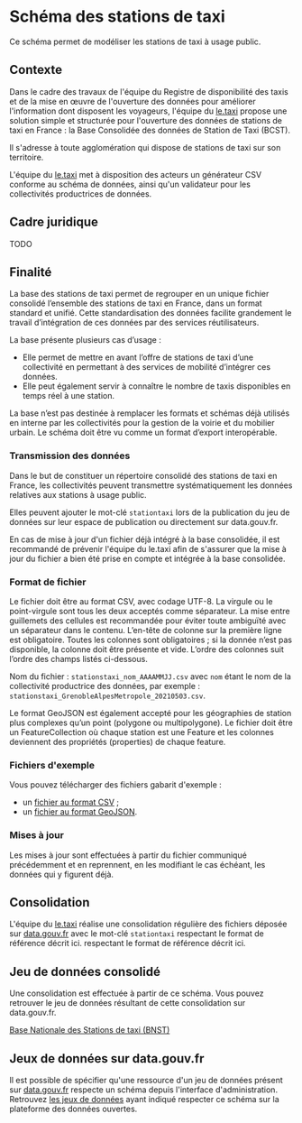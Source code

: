 # Schéma des stations de taxi

Ce schéma permet de modéliser les stations de taxi à usage public.

## Contexte

Dans le cadre des travaux de l'équipe du Registre de disponibilité des taxis et de la mise en œuvre de l'ouverture des
données pour améliorer l'information dont disposent les voyageurs, l'équipe du [le.taxi](https://le.taxi) propose une
solution simple et structurée pour l'ouverture des données de stations de taxi en France : la Base Consolidée des
données de Station de Taxi (BCST).

Il s'adresse à toute agglomération qui dispose de stations de taxi sur son territoire.

L'équipe du [le.taxi](https://le.taxi) met à disposition des acteurs un générateur CSV conforme au schéma de données,
ainsi qu'un validateur pour les collectivités productrices de données.

## Cadre juridique

TODO

## Finalité

La base des stations de taxi permet de regrouper en un unique fichier consolidé l’ensemble des stations de taxi en
France, dans un format standard et unifié. Cette standardisation des données facilite grandement le travail
d’intégration de ces données par des services réutilisateurs.

La base présente plusieurs cas d’usage :

- Elle permet de mettre en avant l’offre de stations de taxi d’une collectivité en permettant à des services de
  mobilité d’intégrer ces données.
- Elle peut également servir à connaître le nombre de taxis disponibles en temps réel à une station.

La base n’est pas destinée à remplacer les formats et schémas déjà utilisés en interne par les collectivités pour la
gestion de la voirie et du mobilier urbain. Le schéma doit être vu comme un format d’export interopérable.

### Transmission des données

Dans le but de constituer un répertoire consolidé des stations de taxi en France, les collectivités peuvent transmettre
systématiquement les données relatives aux stations à usage public.

Elles peuvent ajouter le mot-clé `stationtaxi` lors de la publication du jeu de données sur leur espace de publication
ou directement sur data.gouv.fr.

En cas de mise à jour d'un fichier déjà intégré à la base consolidée, il est recommandé de prévenir l'équipe du le.taxi
afin de s'assurer que la mise à jour du fichier a bien été prise en compte et intégrée à la base consolidée.

### Format de fichier

Le fichier doit être au format CSV, avec codage UTF-8. La virgule ou le point-virgule sont tous les deux acceptés comme
séparateur. La mise entre guillemets des cellules est recommandée pour éviter toute ambiguïté avec un séparateur dans
le contenu. L’en-tête de colonne sur la première ligne est obligatoire. Toutes les colonnes sont obligatoires ; si la
donnée n’est pas disponible, la colonne doit être présente et vide. L’ordre des colonnes suit l’ordre des champs listés
ci-dessous.

Nom du fichier : `stationstaxi_nom_AAAAMMJJ.csv` avec `nom` étant le nom de la collectivité productrice des données,
par exemple : `stationstaxi_GrenobleAlpesMetropole_20210503.csv`.

Le format GeoJSON est également accepté pour les géographies de station plus complexes qu’un point (polygone ou multipolygone). Le fichier doit être un FeatureCollection où chaque station est une Feature et les colonnes deviennent des propriétés (properties) de chaque feature.

### Fichiers d'exemple

Vous pouvez télécharger des fichiers gabarit d'exemple :

- un [fichier au format CSV]() ;
- un [fichier au format GeoJSON]().

### Mises à jour

Les mises à jour sont effectuées à partir du fichier communiqué précédemment et en reprennent, en les modifiant le cas
échéant, les données qui y figurent déjà.

## Consolidation

L'équipe du [le.taxi](https://le.taxi) réalise une consolidation régulière des fichiers déposée sur
[data.gouv.fr](htps://data.gouv.fr) avec le mot-clé `stationtaxi` respectant le format de référence décrit ici.
respectant le format de référence
décrit ici.

## Jeu de données consolidé

Une consolidation est effectuée à partir de ce schéma. Vous pouvez retrouver le jeu de données résultant de cette
consolidation sur data.gouv.fr.

[Base Nationale des Stations de taxi (BNST)](TODO)

## Jeux de données sur data.gouv.fr

Il est possible de spécifier qu'une ressource d'un jeu de données présent sur [data.gouv.fr](https://data.gouv.fr)
respecte un schéma depuis l'interface d'administration. Retrouvez [les jeux de données](https://www.data.gouv.fr/fr/datasets/?schema=TODO) ayant indiqué respecter ce schéma sur la plateforme des données ouvertes.

